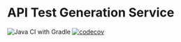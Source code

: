 # API Test Generation Service

![Java CI with Gradle](https://github.com/rwth-acis/api-test-gen-service/workflows/Java%20CI%20with%20Gradle/badge.svg?branch=main)
[![codecov](https://codecov.io/gh/rwth-acis/api-test-gen-service/branch/main/graph/badge.svg?token=Q6QZPKHH77)](https://codecov.io/gh/rwth-acis/api-test-gen-service)
